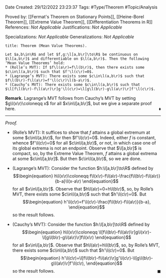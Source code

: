 <div class="topSpace"></div>

Date Created: 29/12/2022 23:23:37
Tags: #Type/Theorem #Topic/Analysis

Proved by: [[Fermat's Theorem on Stationary Points]], [[Heine-Borel Theorem]], [[Extreme Value Theorem]], [[Differentiation Theorems in R]]
References: <i>Not Applicable</i>
Justifications: <i>Not Applicable</i>

Specializations: <i>Not Applicable</i>
Generalizations: <i>Not Applicable</i>

``` ad-Theorem
title: Theorem (Mean Value Theorems).

Let $a,b\in\R$ and let $f,g:\l[a,b\r]\to\R$ be continuous on $\l[a,b\r]$ and differentiable on $\l(a,b\r)$. Then the following ‘Mean Value Theorems’ hold:
* (Rolle’s MVT): If $f\l(a\r)=f\l(b\r)$, then there exists some $c\in\l(a,b\r)$ such that $f'\l(c\r)=0$.
* (Lagrange’s MVT): There exists some $c\in\l(a,b\r)$ such that $f\l(b\r)-f\l(a\r)=f'\l(c\r)\l(b-a\r)$.
* (Cauchy’s MVT): There exists some $c\in\l(a,b\r)$ such that $\l[f\l(b\r)-f\l(a\r)\r]g'\l(c\r)=\l[g\l(b\r)-g\l(a\r)\r]f'\l(c\r)$.

```

<b>Remark.</b> Lagrange’s MVT follows from Cauchy’s MVT by setting $g\l(x\r)\coloneqq x$ for all $x\in\l[a,b\r]$, but we give a separate proof here.<span style="float:right;">$\blacklozenge$</span>

---

<i>Proof.</i>
* (Rolle’s MVT): It suffices to show that $f$ attains a global extremum at some $c\in\l(a,b\r)$, for then $f'\l(c\r)=0$. Indeed, either $f$ is constant, whence $f'\l(c\r)=0$ for all $c\in\l(a,b\r)$, or not, in which case one of its global extrema is not an endpoint. Observe that $\l[a,b\r]$ is compact, so, by the Extreme Value Theorem, $f$ attains a global extrema at some $c\in\l[a,b\r]$. But then $c\in\l(a,b\r)$, so we are done.

* (Lagrange’s MVT): Consider the function $h:\l[a,b\r]\to\R$ defined by
$$\begin{equation}
    h\l(x\r)\coloneqq f\l(x\r)-f\l(a\r)-\frac{f\l(b\r)-f\l(a\r)}{b-a}\l(x-a\r)
\end{equation}$$
for all $x\in\l[a,b\r]$. Observe that $h\l(a\r)=0=h\l(b\r)$, so, by Rolle’s MVT, there exists some $c\in\l(a,b\r)$ such that $h'\l(c\r)=0$. But
$$\begin{equation}
    h'\l(c\r)=f'\l(c\r)-\frac{f\l(b\r)-f\l(a\r)}{b-a},
\end{equation}$$
so the result follows.
* (Cauchy’s MVT): Consider the function $h:\l[a,b\r]\to\R$ defined by
$$\begin{equation}
    h\l(x\r)\coloneqq \l[f\l(b\r)-f\l(a\r)\r]g\l(x\r)-\l[g\l(b\r)-g\l(a\r)\r]f\l(x\r)
\end{equation}$$
for all $x\in\l[a,b\r]$. Observe that $h\l(a\r)=h\l(b\r)$, so, by Rolle’s MVT, there exists some $c\in\l(a,b\r)$ such that $h'\l(c\r)=0$. But
$$\begin{equation}
    h'\l(c\r)=\l[f\l(b\r)-f\l(a\r)\r]g'\l(c\r)-\l[g\l(b\r)-g\l(a\r)\r]f'\l(c\r),
\end{equation}$$
so the result follows.<span style="float:right;">$\blacksquare$</span>
